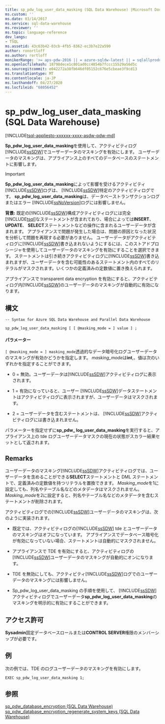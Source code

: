 ```yaml
---
title: sp_pdw_log_user_data_masking (SQL Data Warehouse) |Microsoft Docs
ms.custom: ''
ms.date: 03/14/2017
ms.service: sql-data-warehouse
ms.reviewer: ''
ms.topic: language-reference
dev_langs:
- TSQL
ms.assetid: 43c63b42-03cb-4fb5-8362-ec3b7e22a590
author: ronortloff
ms.author: rortloff
monikerRange: '>= aps-pdw-2016 || = azure-sqldw-latest || = sqlallproducts-allversions'
ms.openlocfilehash: 18798dece1c801ad0cc4854b7fccc15529a56d5c
ms.sourcegitcommit: e042272a38fb646df05152c676e5cbeae3f9cd13
ms.translationtype: MT
ms.contentlocale: ja-JP
ms.lasthandoff: 04/27/2020
ms.locfileid: "68056452"
---
```

# <a name="sp_pdw_log_user_data_masking-sql-data-warehouse"></a>sp_pdw_log_user_data_masking (SQL Data Warehouse)
[!INCLUDE[tsql-appliesto-xxxxxx-xxxx-asdw-pdw-md](../../includes/tsql-appliesto-xxxxxx-xxxx-asdw-pdw-md.md)]

  **Sp_pdw_log_user_data_masking**を使用して、アクティビティログ[!INCLUDE[ssSDW](../../includes/sssdw-md.md)]でユーザーデータのマスキングを有効にします。 ユーザーデータのマスキングは、アプライアンス上のすべてのデータベースのステートメントに影響します。  
  
> [!IMPORTANT]  
>  **Sp_pdw_log_user_data_masking**によって影響を受けるアクティビティ[!INCLUDE[ssSDW](../../includes/sssdw-md.md)]ログは、 [!INCLUDE[ssSDW](../../includes/sssdw-md.md)]特定のアクティビティログです。 **sp_pdw_log_user_data_masking**は、データベーストランザクションログまたはエラー [!INCLUDE[ssNoVersion](../../includes/ssnoversion-md.md)]ログには影響しません。  
  
 **背景:** 既定の[!INCLUDE[ssSDW](../../includes/sssdw-md.md)]構成アクティビティログには完全[!INCLUDE[tsql](../../includes/tsql-md.md)]なステートメントが含まれており、場合によっては**INSERT**、 **UPDATE**、 **SELECT**ステートメントなどの操作に含まれるユーザーデータが含まれます。 アプライアンスで問題が発生した場合は、問題の原因となった状況を分析して問題を再現する必要がありません。 ユーザーデータがアクティビティログに[!INCLUDE[ssSDW](../../includes/sssdw-md.md)]書き込まれないようにするには、このストアドプロシージャを使用してユーザーデータのマスキングを有効にすることを選択できます。 ステートメントは引き続きアクティビティログに[!INCLUDE[ssSDW](../../includes/sssdw-md.md)]書き込まれますが、ユーザーデータを含む可能性のあるステートメント内のすべてのリテラルがマスクされます。いくつかの定義済みの定数値に置き換えられます。  
  
 アプライアンスで transparent data encryption を有効にすると、アクティビティログ内[!INCLUDE[ssSDW](../../includes/sssdw-md.md)]のユーザーデータのマスキングが自動的に有効になります。  
  
## <a name="syntax"></a>構文  
  
```  
-- Syntax for Azure SQL Data Warehouse and Parallel Data Warehouse  
  
sp_pdw_log_user_data_masking [ [ @masking_mode = ] value ] ;  
```  
  
#### <a name="parameters"></a>パラメーター  
`[ @masking_mode = ] masking_mode`透過的なデータ暗号化ログユーザーデータのマスキングが有効かどうかを指定します。 *masking_mode*は**int**,、値は次のいずれかを指定することができます。  
  
-   0 = 無効。ユーザーデータは[!INCLUDE[ssSDW](../../includes/sssdw-md.md)]アクティビティログに表示されます。  
  
-   1 = 有効になっていると、ユーザー [!INCLUDE[ssSDW](../../includes/sssdw-md.md)]データステートメントはアクティビティログに表示されますが、ユーザーデータはマスクされます。  
  
-   2 = ユーザーデータを含むステートメントは、 [!INCLUDE[ssSDW](../../includes/sssdw-md.md)]アクティビティログには書き込まれません。  
  
 パラメーターを指定せずに**sp_pdw_ log_user_data_masking**を実行すると、アプライアンス上の tde ログユーザーデータマスクの現在の状態がスカラー結果セットとして返されます。  
  
## <a name="remarks"></a>Remarks  
 ユーザーデータのマスキング[!INCLUDE[ssSDW](../../includes/sssdw-md.md)]アクティビティログでは、ユーザーデータを含めることができる**SELECT**ステートメントと DML ステートメントで、定義済みの定数値を持つリテラルを置換できます。 *Masking_mode*を1に設定しても、列名やテーブル名などのメタデータはマスクされません。 *Masking_mode*を2に設定すると、列名やテーブル名などのメタデータを含むステートメントが削除されます。  
  
 アクティビティログでの[!INCLUDE[ssSDW](../../includes/sssdw-md.md)]ユーザーデータのマスキングは、次のように実装されます。  
  
-   既定では、アクティビティログの[!INCLUDE[ssSDW](../../includes/sssdw-md.md)] tde とユーザーデータのマスキングはオフになっています。 アプライアンスでデータベース暗号化が有効になっていない場合、ステートメントは自動的にマスクされません。  
  
-   アプライアンスで TDE を有効にすると、アクティビティログの[!INCLUDE[ssSDW](../../includes/sssdw-md.md)]ユーザーデータのマスキングが自動的にオンになります。  
  
-   TDE を無効にしても、アクティビティ[!INCLUDE[ssSDW](../../includes/sssdw-md.md)]ログでのユーザーデータのマスキングには影響しません。  
  
-   Sp_pdw_log_user_data_masking の手順を使用して、 [!INCLUDE[ssSDW](../../includes/sssdw-md.md)]アクティビティログでユーザーデータ**sp_pdw_log_user_data_masking**のマスキングを明示的に有効にすることができます。  
  
## <a name="permissions"></a>アクセス許可  
 **Sysadmin**固定データベースロールまたは**CONTROL SERVER**権限のメンバーシップが必要です。  
  
## <a name="example"></a>例  
 次の例では、TDE のログユーザーデータのマスキングを有効にします。  
  
```  
EXEC sp_pdw_log_user_data_masking 1;  
```  
  
## <a name="see-also"></a>参照  
 [sp_pdw_database_encryption &#40;SQL Data Warehouse&#41;](../../relational-databases/system-stored-procedures/sp-pdw-database-encryption-sql-data-warehouse.md)   
 [sp_pdw_database_encryption_regenerate_system_keys &#40;SQL Data Warehouse&#41;](../../relational-databases/system-stored-procedures/sp-pdw-database-encryption-regenerate-system-keys-sql-data-warehouse.md)  
  
  
